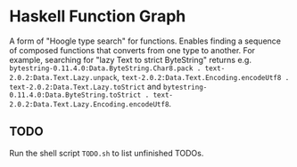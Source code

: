 # Haskell Function Graph

A form of "Hoogle type search" for functions. Enables finding a sequence of composed functions that converts from one type to another. For example, searching for "lazy Text to strict ByteString" returns e.g. `bytestring-0.11.4.0:Data.ByteString.Char8.pack . text-2.0.2:Data.Text.Lazy.unpack`, `text-2.0.2:Data.Text.Encoding.encodeUtf8 . text-2.0.2:Data.Text.Lazy.toStrict` and `bytestring-0.11.4.0:Data.ByteString.toStrict . text-2.0.2:Data.Text.Lazy.Encoding.encodeUtf8`.

## TODO

Run the shell script `TODO.sh` to list unfinished TODOs.
